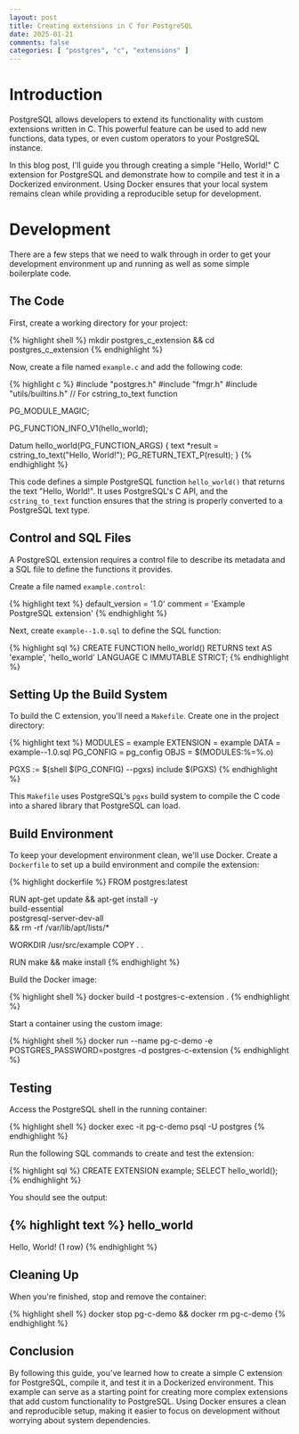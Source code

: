 ```yaml
---
layout: post
title: Creating extensions in C for PostgreSQL
date: 2025-01-21
comments: false
categories: [ "postgres", "c", "extensions" ]
---
```


# Introduction

PostgreSQL allows developers to extend its functionality with custom extensions written in C. This powerful feature can 
be used to add new functions, data types, or even custom operators to your PostgreSQL instance. 

In this blog post, I'll guide you through creating a simple "Hello, World!" C extension for PostgreSQL and demonstrate 
how to compile and test it in a Dockerized environment. Using Docker ensures that your local system remains clean while 
providing a reproducible setup for development.

# Development

There are a few steps that we need to walk through in order to get your development environment up and running as well 
as some simple boilerplate code.

## The Code

First, create a working directory for your project:

{% highlight shell %}
mkdir postgres_c_extension && cd postgres_c_extension
{% endhighlight %}

Now, create a file named `example.c` and add the following code:

{% highlight c %}
#include "postgres.h"
#include "fmgr.h"
#include "utils/builtins.h"  // For cstring_to_text function

PG_MODULE_MAGIC;

PG_FUNCTION_INFO_V1(hello_world);

Datum
hello_world(PG_FUNCTION_ARGS)
{
    text *result = cstring_to_text("Hello, World!");
    PG_RETURN_TEXT_P(result);
}
{% endhighlight %}

This code defines a simple PostgreSQL function `hello_world()` that returns the text "Hello, World!". It uses 
PostgreSQL's C API, and the `cstring_to_text` function ensures that the string is properly converted to a PostgreSQL 
text type.

## Control and SQL Files

A PostgreSQL extension requires a control file to describe its metadata and a SQL file to define the functions it 
provides.

Create a file named `example.control`:

{% highlight text %}
default_version = '1.0'
comment = 'Example PostgreSQL extension'
{% endhighlight %}

Next, create `example--1.0.sql` to define the SQL function:

{% highlight sql %}
CREATE FUNCTION hello_world() RETURNS text
AS 'example', 'hello_world'
LANGUAGE C IMMUTABLE STRICT;
{% endhighlight %}

## Setting Up the Build System

To build the C extension, you'll need a `Makefile`. Create one in the project directory:

{% highlight text %}
MODULES = example
EXTENSION = example
DATA = example--1.0.sql
PG_CONFIG = pg_config
OBJS = $(MODULES:%=%.o)

PGXS := $(shell $(PG_CONFIG) --pgxs)
include $(PGXS)
{% endhighlight %}

This `Makefile` uses PostgreSQL's `pgxs` build system to compile the C code into a shared library that PostgreSQL can 
load.

## Build Environment

To keep your development environment clean, we'll use Docker. Create a `Dockerfile` to set up a build environment and 
compile the extension:

{% highlight dockerfile %}
FROM postgres:latest

RUN apt-get update && apt-get install -y \
    build-essential \
    postgresql-server-dev-all \
    && rm -rf /var/lib/apt/lists/*

WORKDIR /usr/src/example
COPY . .

RUN make && make install
{% endhighlight %}

Build the Docker image:

{% highlight shell %}
docker build -t postgres-c-extension .
{% endhighlight %}

Start a container using the custom image:

{% highlight shell %}
docker run --name pg-c-demo -e POSTGRES_PASSWORD=postgres -d postgres-c-extension
{% endhighlight %}

## Testing 

Access the PostgreSQL shell in the running container:

{% highlight shell %}
docker exec -it pg-c-demo psql -U postgres
{% endhighlight %}

Run the following SQL commands to create and test the extension:

{% highlight sql %}
CREATE EXTENSION example;
SELECT hello_world();
{% endhighlight %}

You should see the output:

{% highlight text %}
 hello_world 
--------------
 Hello, World!
(1 row)
{% endhighlight %}

## Cleaning Up

When you're finished, stop and remove the container:

{% highlight shell %}
docker stop pg-c-demo && docker rm pg-c-demo
{% endhighlight %}

## Conclusion

By following this guide, you've learned how to create a simple C extension for PostgreSQL, compile it, and test it in a 
Dockerized environment. This example can serve as a starting point for creating more complex extensions that add custom 
functionality to PostgreSQL. Using Docker ensures a clean and reproducible setup, making it easier to focus on 
development without worrying about system dependencies. 







